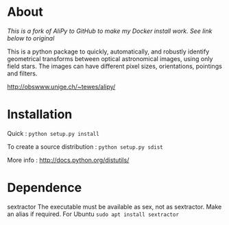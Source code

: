 # About

*This is a fork of AliPy to GitHub to make my Docker install work. See link below to original*

This is a python package to quickly, automatically, and robustly identify geometrical transforms between optical astronomical images, using only field stars. The images can have different pixel sizes, orientations, pointings and filters.

http://obswww.unige.ch/~tewes/alipy/


# Installation

Quick :
`python setup.py install`

To create a source distribution :
`python setup.py sdist`

More info :
http://docs.python.org/distutils/

# Dependence

sextractor
The executable must be available as sex, not as sextractor. Make an alias if required.
For Ubuntu
`sudo apt install sextractor`
